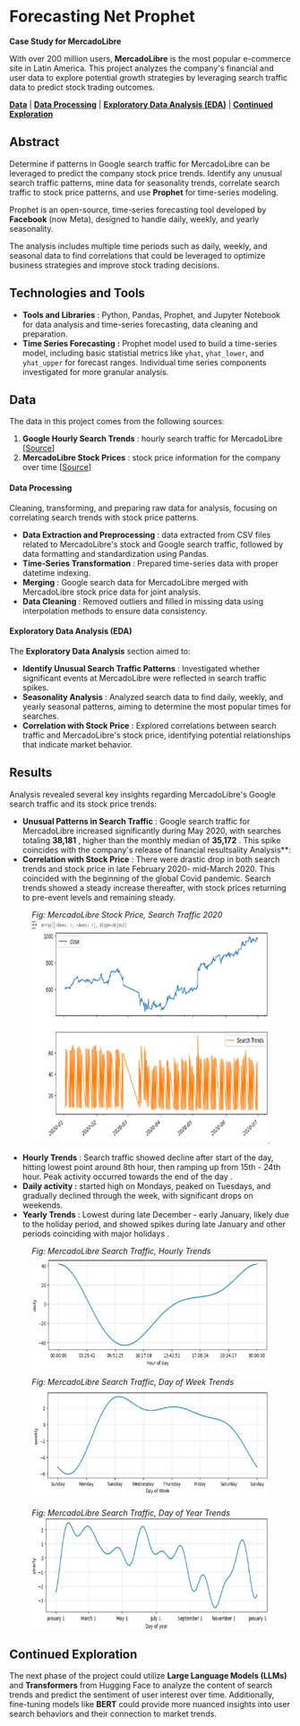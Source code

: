 # Forecasting Net Prophet

**Case Study for MercadoLibre**

With over 200 million users, **MercadoLibre** is the most popular e-commerce site in Latin America. This project analyzes the company's financial and user data to explore potential growth strategies by leveraging search traffic data to predict stock trading outcomes.

**[Data](#data)** | **[Data Processing](#data-processing)** | **[Exploratory Data Analysis (EDA)](#exploratory-data-analysis-eda)** | **[Continued Exploration](#continued-exploration)**

## Abstract

Determine if patterns in Google search traffic for MercadoLibre can be leveraged to predict the company stock price trends.  Identify any unusual search traffic patterns, mine data for seasonality trends, correlate search traffic to stock price patterns, and use **Prophet** for time-series modeling.

Prophet is an open-source, time-series forecasting tool developed by **Facebook** (now Meta), designed to handle daily, weekly, and yearly seasonality.

The analysis includes multiple time periods such as daily, weekly, and seasonal data to find correlations that could be leveraged to optimize business strategies and improve stock trading decisions.

## Technologies and Tools

* **Tools and Libraries** : Python, Pandas, Prophet, and Jupyter Notebook for data analysis and time-series forecasting, data cleaning and preparation.
* **Time Series Forecasting** **:** Prophet model used to build a time-series model, including basic statistial metrics like `yhat`, `yhat_lower`, and `yhat_upper` for forecast ranges. Individual time series components investigated for more granular analysis.

## Data

The data in this project comes from the following sources:

1. **Google Hourly Search Trends** : hourly search traffic for MercadoLibre [[Source](https://static.bc-edx.com/ai/ail-v-1-0/m8/lms/datasets/google_hourly_search_trends.csv)]
2. **MercadoLibre Stock Prices** : stock price information for the company over time [[Source](https://static.bc-edx.com/ai/ail-v-1-0/m8/lms/datasets/mercado_stock_price.csv)]

#### Data Processing

Cleaning, transforming, and preparing raw data for analysis, focusing on correlating search trends with stock price patterns.

* **Data Extraction and Preprocessing** : data extracted from CSV files related to MercadoLibre's stock and Google search traffic, followed by data formatting and standardization using Pandas.
* **Time-Series Transformation** : Prepared time-series data with proper datetime indexing.
* **Merging** : Google search data for MercadoLibre merged with MercadoLibre stock price data for joint analysis.
* **Data Cleaning** : Removed outliers and filled in missing data using interpolation methods to ensure data consistency.

#### Exploratory Data Analysis (EDA)

The **Exploratory Data Analysis** section aimed to:

* **Identify Unusual Search Traffic Patterns** : Investigated whether significant events at MercadoLibre were reflected in search traffic spikes.
* **Seasonality Analysis** : Analyzed search data to find daily, weekly, and yearly seasonal patterns, aiming to determine the most popular times for searches.
* **Correlation with Stock Price** : Explored correlations between search traffic and MercadoLibre's stock price, identifying potential relationships that indicate market behavior.

## Results

Analysis revealed several key insights regarding MercadoLibre's Google search traffic and its stock price trends:

* **Unusual Patterns in Search Traffic** : Google search traffic for MercadoLibre increased significantly during May 2020, with searches totaling  **38,181** , higher than the monthly median of  **35,172** . This spike coincides with the company's release of financial resultsality Analysis**:
* **Correlation with Stock Price** : There were drastic drop in both search trends and stock price in late February 2020- mid-March 2020.  This coincided with the beginning of the global Covid pandemic.  Search trends showed a steady increase thereafter, with stock prices returning to pre-event levels and remaining steady.

<figure>
    <figcaption><em>Fig: MercadoLibre Stock Price, Search Traffic 2020</em></figcaption>
    <img src="images/search_v_stock.png" height="400"
         alt="MercadoLibre Search Trends and Correlation with Stock Price, 2020">
</figure>

* **Hourly Trends** : Search traffic showed decline after start of the day, hitting lowest point around 8th hour, then ramping up from 15th - 24th hour.  Peak activity occurred towards the end of the day .
* **Daily activity :** started high on Mondays, peaked on Tuesdays, and gradually declined through the week, with significant drops on weekends.
* **Yearly Trends** : Lowest during late December - early January, likely due to the holiday period, and showed spikes during late January and other periods coinciding with major holidays .

<figure>
    <figcaption><em>Fig: MercadoLibre Search Traffic, Hourly Trends</em></figcaption>
    <img src="images/traffic_hourofday.png" height="200"
         alt="Search Traffic, Hourly Trends">
</figure>

<figure>
    <figcaption><em>Fig: MercadoLibre Search Traffic, Day of Week Trends</em></figcaption>
    <img src="images/traffic_dayofweek01.png" height="200"
         alt="Search Traffic, Day of Week Trends">
</figure>

<figure>
    <figcaption><em>Fig: MercadoLibre Search Traffic, Day of Year Trends</em></figcaption>
    <img src="images/traffic_dayofyear.png" height="200"
         alt="Search Traffic, Day of Year Trends">
</figure>

## Continued Exploration

The next phase of the project could utilize **Large Language Models (LLMs)** and **Transformers** from Hugging Face to analyze the content of search trends and predict the sentiment of user interest over time. Additionally, fine-tuning models like **BERT** could provide more nuanced insights into user search behaviors and their connection to market trends.
